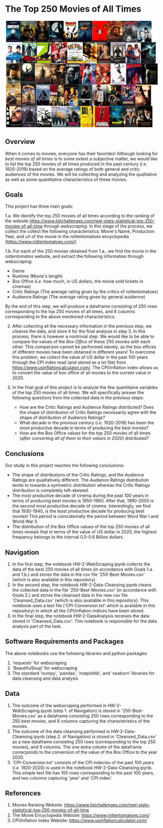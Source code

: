 # The Top 250 Movies of All Times
![](TopMovies.png)

## Overview
When it comes to movies, everyone has their favorites! Although looking for *best movies of all times* is to some extent a subjective matter, we would like to list the top 250 movies of all times produced in the past century (*i.e.* 1920-2019) based on the average ratings of both general and critic audiences of the movies. We will be collecting and analyzing the qualitative as well as some quantitative characteristics of these movies.

## Goals
This project has three main goals:

1.a. We identify the top 250 movies of all times according to the ranking of the website https://www.listchallenges.com/reel-stats-statistical-top-250-movies-of-all-time through *webscraping*. In this stage of the process, we collect the collect the following characteristics: Movie's Name, Production Year, and url of the movie in the rottentomatoes encyclopedia (https://www.rottentomatoes.com/). 

1.b. For each of the 250 movies obtained from 1.a., we find the movie in the *rottentomates* website, and extract the following information through webscraping: 
  * Genre
  * Runtime (Movie's length)
  * Box Office (*i.e.* how much, in US dollars, the movie sold tickets in cinemas)
  * Critic Ratings (The average rating given by the critics of rottentomatoes)
  * Audience Ratings (The average rating given by general auidience)
  
By the end of this step, we will produce a dataframe consisting of 250 rows corresponding to the top 250 movies of all times, and 8 columns corresponding to the above mentioned characteristics.

2. After collecting all the necessary information in the previous step, we cleanse the data, and store it for the final analysis in step 3. In this process, there is however a nontrivial step. We would like to be able to compare the values of the *Box Office* of these 250 movies with each other. This comparison cannot be performed naively, as the box offices of different movies have been obtained in different years! To overcome this problem, we collect the value of US dollar in the past 100 years through the CPI index read (and stored as a txt file) from https://www.usinflationcalculator.com/. The CPI/inflation index allows us to convert the value of box office of all movies to the current value in 2020.       

3. In the final goal of this project is to analyze the few quantitaive variables of the top 250 movies of all times. We will specifically answer the following questions from the collected data in the previous steps:
    * How are the Critic Ratings and Audience Ratings distributed? Does the shape of distribution of Critic Ratings necessarily agree with the shape of distribution of Audience Ratings?
    * What decade in the previous century (*i.e.* 1920-2019) has been the most productive decade in terms of producing the best movies?
    * How are the Box Office values for the top 250 movies of all times (*after converting all of them to their values in 2020*) distributed?

## Conclusions
Our study in this project reaches the following conclusions:
* The shape of distributions of the Critic Ratings, and the Audience Ratings are qualitatively different. The Audience Ratings distribution tends to towards a symmetric distribution whereas the Critic Ratings distribution is completely left-skewed. 
* The most productive decade of cinema during the past 100 years in terms of producing best movies is 1950-1960. After that, 1990-2000 is the second most productive decade of cinema. Interestingly, we find that 1930-1940, is the least productive decade for producing best movies! This period is coincidentally the period between Word War I and World War II.
* The distribution of the Box Office values of the top 250 movies of all times reveals that in terms of the value of US dollar in 2020, the highest frequency belongs to the interval 0.5-0.6 Billion dollars.

## Navigation
1. In the first step, the notebook HW-2-WebScraping.ipynb collects the data of the best 250 movies of all times (in accordance with Goals 1.a. and 1.b.) and stores the data in the csv file '250-Best-Movies.csv' (which is also available in this repository).
2. In the second step, the notebook HW-2-Data-Cleansing.ipynb cleans the collected data in the file '250-Best-Movies.csv' (in accordance with Goals 2.) and stores the cleansed data in the new csv file 'Cleansed_Data.csv' (which is also available in this repository). This notebook uses a text file ('CPI-Conversion.txt' which is available in this repository) in which all the CPI/inflation indices have been stored.  
3. In the final step, the notebook HW-2-DataAnalysis receives the data stored in 'Cleansed_Data.csv'. This notebook is responsible for the data analysis part of the task.

## Software Requirements and Packages
The above notebooks use the following libraries and python packages:
1. 'requests' for webscraping
2. 'BeautifulSoup' for webscraping
3. The standard 'numpy', 'pandas', 'matplotlib', and 'seaborn'  libraries for data cleansing and data analysis

## Data
1. The outcome of the webscraping performed in HW-2-WebScraping.ipynb (step 1. of Navigation) is stored in '250-Best-Movies.csv' as a dataframe consisting 250 rows corresponding to the 250 best movies, and 8 columns capturing the characteristics of the movies.
2. The outcome of the data cleansing performed in HW-2-Data-Cleansing.ipynb (step 2. of Navigation) is stored in 'Cleansed_Data.csv' as a new dataframe consisting 250 rows (corresponding to the top 250 movies), and 9 columns. The one extra column of the dataframe correcponds to the conversion of the value of the Box Office to the year 2020.
3. 'CPI-Conversion.txt' consists of the CPI indecies of the past 100 years (*i.e.* 1920-2020) is used in the notebook HW-2-Data-Cleansing.ipynb. This simple text file has 100 rows corresponding to the past 100 years, and two columns capturing 'year' and 'CPI index'.




## References
1. Movies Ranking Website: https://www.listchallenges.com/reel-stats-statistical-top-250-movies-of-all-time
2. The Movie Encyclopedia Website: https://www.rottentomatoes.com/
3. CPI/Inflation Index Website: https://www.usinflationcalculator.com/

